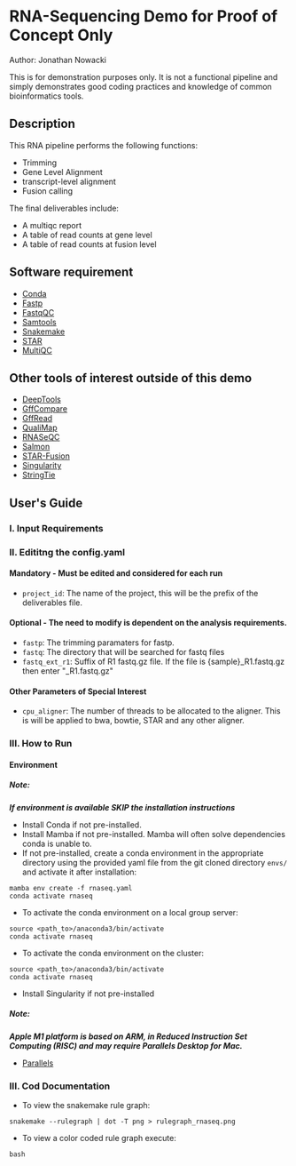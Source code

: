 # RNA-Sequencing Demo for Proof of Concept Only
Author: Jonathan Nowacki

This is for demonstration purposes only.  It is not a functional pipeline and simply demonstrates good coding practices and knowledge of common bioinformatics tools.

## Description
This RNA pipeline performs the following functions:
* Trimming
* Gene Level Alignment
* transcript-level alignment
* Fusion calling

The final deliverables include:
* A multiqc report
* A table of read counts at gene level
* A table of read counts at fusion level

## Software requirement
* [Conda](https://conda.io/projects/conda/en/latest/user-guide/install/index.html)
* [Fastp](https://github.com/OpenGene/fastp)
* [FastqQC](https://www.bioinformatics.babraham.ac.uk/projects/fastqc/)
* [Samtools](http://www.htslib.org/)
* [Snakemake](https://snakemake.readthedocs.io/en/stable/)
* [STAR](https://github.com/alexdobin/STAR)
* [MultiQC](https://multiqc.info/)

## Other tools of interest outside of this demo
* [DeepTools](https://deeptools.readthedocs.io/en/develop/index.html)
* [GffCompare](https://ccb.jhu.edu/software/stringtie/gffcompare.shtml)
* [GffRead](https://github.com/gpertea/gffread)
* [QualiMap](http://qualimap.conesalab.org/)
* [RNASeQC](https://github.com/getzlab/rnaseqc)
* [Salmon](https://salmon.readthedocs.io/en/latest/)
* [STAR-Fusion](https://github.com/STAR-Fusion/STAR-Fusion/wiki)
* [Singularity](https://sylabs.io/guides/3.0/user-guide/quick_start.html)
* [StringTie](https://github.com/gpertea/stringtie)

## User's Guide
### I. Input Requirements

### II. Edititng the config.yaml
#### Mandatory - Must be edited and considered for each run
* `project_id`: The name of the project, this will be the prefix of the deliverables file.

#### Optional - The need to modify is dependent on the analysis requirements.
* `fastp`: The trimming paramaters for fastp.
* `fastq`: The directory that will be searched for fastq files
* `fastq_ext_r1`: Suffix of R1 fastq.gz file.  If the file is {sample}_R1.fastq.gz then enter "_R1.fastq.gz"

#### Other Parameters of Special Interest
* `cpu_aligner`: The number of threads to be allocated to the aligner.  This is will be applied to bwa, bowtie, STAR and any other aligner.

### III. How to Run
#### Environment
##### Note:
***If environment is available SKIP the installation instructions***
* Install Conda if not pre-installed.
* Install Mamba if not pre-installed.  Mamba will often solve dependencies conda is unable to.
* If not pre-installed, create a conda environment in the appropriate directory using the provided yaml file from the git cloned directory `envs/` and activate it after installation:
```
mamba env create -f rnaseq.yaml
conda activate rnaseq
```
* To activate the conda environment on a local group server:
```
source <path_to>/anaconda3/bin/activate
conda activate rnaseq
```
* To activate the conda environment on the cluster:
```
source <path_to>/anaconda3/bin/activate
conda activate rnaseq
```
* Install Singularity if not pre-installed
##### Note:
***Apple M1 platform is based on ARM, in Reduced Instruction Set Computing (RISC) and may require Parallels Desktop for Mac.***
* [Parallels](https://https://www.parallels.com/)

### III. Cod Documentation
* To view the snakemake rule graph:
```
snakemake --rulegraph | dot -T png > rulegraph_rnaseq.png
```
* To view a color coded rule graph execute:
```
bash 
```
